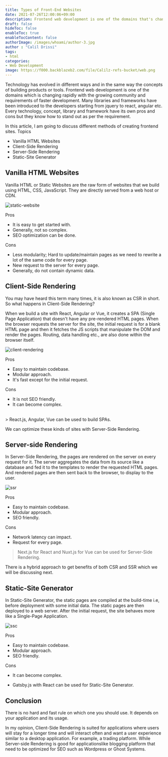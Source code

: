 ```yaml
---
title: Types of Front-End Websites
date: 2021-07-26T12:00:06+09:00
description: Frontend web development is one of the domains that's changing rapidly in this article we are going the explore the three main methods web front-ends are built today
draft: false
hideToc: false
enableToc: true
enableTocContent: false
authorImage: /images/whoami/author-3.jpg
author : "Calil Drissi"
tags:
- html
categories:
- Web Development
image: https://f000.backblazeb2.com/file/Calilz-refs-bucket/web.png
---
```



Technology has evolved in different ways and in the same way the concepts of building products or tools. Frontend web development is one of the domains which is changing rapidly with the growing community and requirements of faster development. Many libraries and frameworks have been introduced to the developers starting from jquery to react, angular etc. Every technology, concept, library and framework have its own pros and cons but they know how to stand out as per the requirement.

In this article, I am going to discuss different methods of creating frontend sites.
Topics

- Vanilla HTML Websites
- Client-Side Rendering
- Server-Side Rendering
- Static-Site Generator

## Vanilla HTML Websites

Vanilla HTML or Static Websites are the raw form of websites that we build using HTML, CSS, JavaScript. They are directly served from a web host or CDN.

![static-website](https://cdn.hashnode.com/res/hashnode/image/upload/v1621176481419/sVusuh4Lb.jpeg?auto=compress,format&format=webp "static-web")

Pros

* It is easy to get started with.
* Generally, not so complex.
* SEO optimization can be done.

Cons

* Less modularity; Hard to update/maintain pages as we need to rewrite a lot of the same code for every page.
* New request to the server for every page.
* Generally, do not contain dynamic data.


## Client-Side Rendering

You may have heard this term many times, it is also known as CSR in short. So what happens in Client-Side Rendering?

When we build a site with React, Angular or Vue, it creates a SPA (Single Page Application) that doesn't have any pre-rendered HTML pages. When the browser requests the server for the site, the initial request is for a blank HTML page and then it fetches the JS scripts that manipulate the DOM and render the pages. Routing, data handling etc., are also done within the browser itself.


![client-rendering](https://cdn.hashnode.com/res/hashnode/image/upload/v1621177704707/CzL1inkZ7.png?auto=compress,format&format=webp "spa")


Pros

* Easy to maintain codebase.
* Modular approach.
* It's fast except for the initial request.

Cons

* It is not SEO friendly.
* It can become complex.
<br>
> React.js, Angular, Vue can be used to build SPAs.

We can optimize these kinds of sites with Server-Side Rendering.

## Server-side Rendering

In Server-Side Rendering, the pages are rendered on the server on every request for it. The server aggregates the data from its source like a database and fed it to the templates to render the requested HTML pages. And rendered pages are then sent back to the browser, to display to the user.

![ssr](https://cdn.hashnode.com/res/hashnode/image/upload/v1621178361766/o92jvSxda.png?auto=compress,format&format=webp "ssr")

Pros

* Easy to maintain codebase.
* Modular approach.
* SEO friendly.

Cons

* Network latency can impact.
* Request for every page.
> Next.js for React and Nuxt.js for Vue can be used for Server-Side Rendering.

There is a hybrid approach to get benefits of both CSR and SSR which we will be discussing next.

## Static-Site Generator
In Static-Site Generator, the static pages are compiled at the build-time i.e, before deployment with some initial data. The static pages are then deployed to a web server. After the initial request, the site behaves more like a Single-Page Application.

![ssc](https://cdn.hashnode.com/res/hashnode/image/upload/v1621179375849/uDbKkaMo5.png?auto=compress,format&format=webp "ssc")


Pros

* Easy to maintain codebase.
* Modular approach.
* SEO friendly.

Cons

* It can become complex.

* Gatsby.js with React can be used for Static-Site Generator.

## Conclusion

There is no hard and fast rule on which one you should use. It depends on your application and its usage.

In my opinion, Client-Side Rendering is suited for applications where users will stay for a longer time and will interact often and want a user experience similar to a desktop application. For example, a trading platform. While Server-side Rendering is good for applicationslike blogging platform that need to be optimized for SEO such as Wordpress or Ghost Systems.



